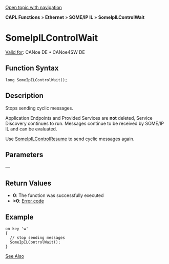 [Open topic with navigation](../../../../../../CANoeDEFamily.htm#Topics/CAPLFunctions/IP/SOMEIPIL/Functions/CAPLfunctionSomeIpILControlWait.md)

**CAPL Functions** » **Ethernet** » **SOME/IP IL** » **SomeIpILControlWait**

# SomeIpILControlWait

[Valid for](../../../../Shared/FeatureAvailability.md): CANoe DE • CANoe4SW DE

## Function Syntax

```plaintext
long SomeIpILControlWait();
```

## Description

Stops sending cyclic messages.

Application Endpoints and Provided Services are **not** deleted, Service Discovery continues to run. Messages continue to be received by SOME/IP IL and can be evaluated.

Use [SomeIpILControlResume](CAPLfunctionSomeIpILControlResume.md) to send cyclic messages again.

## Parameters

—

## Return Values

- **0**: The function was successfully executed
- **>0**: [Error code](../../CAPLfunctionsSOMEIPILErrorCodes.md)

## Example

```plaintext
on key 'w'
{
  // stop sending messages
  SomeIpILControlWait();
}
```

[See Also](javascript:void(0);)
